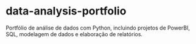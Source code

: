 # data-analysis-portfolio
Portfólio de análise de dados com Python, incluindo projetos de PowerBI, SQL, modelagem de dados e elaboração de relatórios.
